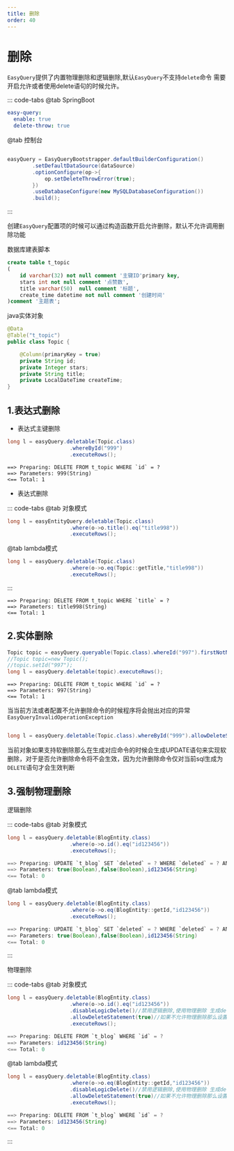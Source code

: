 ```yaml
---
title: 删除
order: 40
---
```


# 删除
`EasyQuery`提供了内置物理删除和逻辑删除,默认`EasyQuery`不支持`delete`命令 需要开启允许或者使用delete语句的时候允许。


::: code-tabs
@tab SpringBoot
```yml
easy-query:
  enable: true
  delete-throw: true
```
@tab 控制台
```java

easyQuery = EasyQueryBootstrapper.defaultBuilderConfiguration()
        .setDefaultDataSource(dataSource)
        .optionConfigure(op->{
            op.setDeleteThrowError(true);
        })
        .useDatabaseConfigure(new MySQLDatabaseConfiguration())
        .build();
```
:::

创建`EasyQuery`配置项的时候可以通过构造函数开启允许删除，默认不允许调用删除功能


数据库建表脚本
```sql
create table t_topic
(
    id varchar(32) not null comment '主键ID'primary key,
    stars int not null comment '点赞数',
    title varchar(50)  null comment '标题',
    create_time datetime not null comment '创建时间'
)comment '主题表';
```
java实体对象
```java
@Data
@Table("t_topic")
public class Topic {

    @Column(primaryKey = true)
    private String id;
    private Integer stars;
    private String title;
    private LocalDateTime createTime;
}

```

## 1.表达式删除

- 表达式主键删除
```java
long l = easyQuery.deletable(Topic.class)
                    .whereById("999")
                    .executeRows();
```
```log
==> Preparing: DELETE FROM t_topic WHERE `id` = ?
==> Parameters: 999(String)
<== Total: 1
```
- 表达式删除

::: code-tabs
@tab 对象模式
```java
long l = easyEntityQuery.deletable(Topic.class)
                    .where(o->o.title().eq("title998"))
                    .executeRows();
```

@tab lambda模式
```java
long l = easyQuery.deletable(Topic.class)
                    .where(o->o.eq(Topic::getTitle,"title998"))
                    .executeRows();
```


::: 
```log
==> Preparing: DELETE FROM t_topic WHERE `title` = ?
==> Parameters: title998(String)
<== Total: 1
```

## 2.实体删除
```java
Topic topic = easyQuery.queryable(Topic.class).whereId("997").firstNotNull("未找到当前主题数据");
//Topic topic=new Topic();
//topic.setId("997");
long l = easyQuery.deletable(topic).executeRows();
```
```log
==> Preparing: DELETE FROM t_topic WHERE `id` = ?
==> Parameters: 997(String)
<== Total: 1
```

当当前方法或者配置不允许删除命令的时候程序将会抛出对应的异常`EasyQueryInvalidOperationException`

```java

long l = easyQuery.deletable(Topic.class).whereById("999").allowDeleteStatement(false).executeRows();

```

当前对象如果支持软删除那么在生成对应命令的时候会生成UPDATE语句来实现软删除，对于是否允许删除命令将不会生效，因为允许删除命令仅对当前sql生成为`DELETE`语句才会生效判断

## 3.强制物理删除
逻辑删除

::: code-tabs
@tab 对象模式
```java
long l = easyQuery.deletable(BlogEntity.class)
                    .where(o->o.id().eq("id123456"))
                    .executeRows();

==> Preparing: UPDATE `t_blog` SET `deleted` = ? WHERE `deleted` = ? AND `id` = ?
==> Parameters: true(Boolean),false(Boolean),id123456(String)
<== Total: 0
```
@tab lambda模式
```java
long l = easyQuery.deletable(BlogEntity.class)
                    .where(o->o.eq(BlogEntity::getId,"id123456"))
                    .executeRows();

==> Preparing: UPDATE `t_blog` SET `deleted` = ? WHERE `deleted` = ? AND `id` = ?
==> Parameters: true(Boolean),false(Boolean),id123456(String)
<== Total: 0
```
::: 


物理删除

::: code-tabs
@tab 对象模式
```java
long l = easyQuery.deletable(BlogEntity.class)
                    .where(o->o.id().eq("id123456"))
                    .disableLogicDelete()//禁用逻辑删除,使用物理删除 生成delete语句
                    .allowDeleteStatement(true)//如果不允许物理删除那么设置允许 配置项delete-throw
                    .executeRows();

==> Preparing: DELETE FROM `t_blog` WHERE `id` = ?
==> Parameters: id123456(String)
<== Total: 0
```
@tab lambda模式
```java
long l = easyQuery.deletable(BlogEntity.class)
                    .where(o->o.eq(BlogEntity::getId,"id123456"))
                    .disableLogicDelete()//禁用逻辑删除,使用物理删除 生成delete语句
                    .allowDeleteStatement(true)//如果不允许物理删除那么设置允许 配置项delete-throw
                    .executeRows();

==> Preparing: DELETE FROM `t_blog` WHERE `id` = ?
==> Parameters: id123456(String)
<== Total: 0
```
::: 